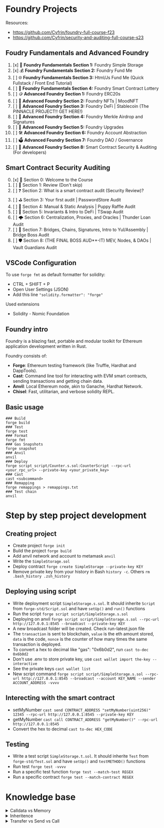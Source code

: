 # Foundry Projects

Resources:
- https://github.com/Cyfrin/foundry-full-course-f23
- https://github.com/Cyfrin/security-and-auditing-full-course-s23


## Foudry Fundamentals and Advanced Foundry
1.  [x] 🔧 **Foundry Fundamentals Section 1:** Foundry Simple Storage
2.  [x] 💰 **Foundry Fundamentals Section 2:** Foundry Fund Me
3.  [ ] 🌐 **Foundry Fundamentals Section 3:** Html/Js Fund Me (Quick Fullstack / Front End Tutorial)
4.  [ ] 🎲 **Foundry Fundamentals Section 4:** Foundry Smart Contract Lottery
5.  [ ] 🪙 **Advanced Foundry Section 1:** Foundry ERC20s
6.  [ ] 🎨 **Advanced Foundry Section 2:** Foundry NFTs | MoodNFT
7.  [ ] 💸 **Advanced Foundry Section 3:** Foundry DeFi | Stablecoin (The PINNACLE PROJECT!! GET HERE!)
8.  [ ] 🎁 **Advanced Foundry Section 4:** Foundry Merkle Airdrop and Signatures
9.  [ ] 🚀 **Advanced Foundry Section 5:** Foundry Upgrades
10. [ ] 🛠️ **Advanced Foundry Section 6:** Foundry Account Abstraction
11. [ ] 🗳️ **Advanced Foundry Section 7:** Foundry DAO / Governance
12. [ ] 🔐 **Advanced Foundry Section 8:** Smart Contract Security & Auditing (For developers)


## Smart Contract Security Auditing
0. [x] 🤗 Section 0: Welcome to the Course
1. [ ] 🐸 Section 1: Review (Don't skip)
2. [ ] ❓ Section 2: What is a smart contract audit (Security Review)?
3. [ ] ⛳️ Section 3: Your first audit | PasswordStore Audit
4. [ ] 🐶 Section 4: Manual & Static Analysis | Puppy Raffle Audit
5. [ ] 🔄 Section 5: Invariants & Intro to DeFi | TSwap Audit
6. [ ] 🌩️ Section 6: Centralization, Proxies, and Oracles | Thunder Loan Audit
7. [ ] 🌉 Section 7: Bridges, Chains, Signatures, Intro to Yul/Assembly | Bridge Boss Audit
8. [ ] 🛡️ Section 8: (THE FINAL BOSS AUD**-IT) MEV, Nodes, & DAOs | Vault Guardians Audit


## VSCode Configuration
To use `forge fmt` as default formatter for solidity:
- CTRL + SHIFT + P
- Open User Settings (JSON)
- Add this line `"solidity.formatter": "forge"`

Used extensions
- Solidity - Nomic Foundation


## Foundry intro
Foundry is a blazing fast, portable and modular toolkit for Ethereum application development written in Rust.

Foundry consists of:
-   **Forge**: Ethereum testing framework (like Truffle, Hardhat and DappTools).
-   **Cast**: Command line tool for interacting with EVM smart contracts, sending transactions and getting chain data.
-   **Anvil**: Local Ethereum node, akin to Ganache, Hardhat Network.
-   **Chisel**: Fast, utilitarian, and verbose solidity REPL.

## Basic usage
```shell
### Build
forge build
### Test
forge test
### Format
forge fmt
### Gas Snapshots 
forge snapshot
### Anvil
anvil
### Deploy
forge script script/Counter.s.sol:CounterScript --rpc-url <your_rpc_url> --private-key <your_private_key>
### Cast
cast <subcommand>
### Remapping
forge remappings > remappings.txt
### Test chain
anvil
```


# Step by step project development

## Creating project
- Create project `forge init`
- Build the project `forge build`
- Add anvil network and account to metamask `anvil`
- Write the `SimpleStorage.sol`
- Deploy contract `forge create SimpleStorage --private-key KEY`
- Remove private key from your history in Bash `history -c`. Others `rm .bash_history .zsh_history`

## Deploying using script
- Write deployment script `SimpleStorage.s.sol`. It should inherite `Script` from `forge-std/Script.sol` and have `setUp()` and `run()` functions
- Run the script `forge script script/SimpleStorage.s.sol`
- Deploying on anvil `forge script script/SimpleStorage.s.sol --rpc-url http://127.0.0.1:8545 --broadcast --private-key KEY` 
- A new broadcast folder will be created. Check run-latest.json file
- The `transaction` is sent to blockchain, `value` is the eth amount stored, `data` is the code, `nonce` is the counter of how many times the same transaction is deployed.
- To convert a hex to decimal like "gas": "0x6b0d2", run `cast to-dec 0x6b0d2`
- Don't use .env to store private key, use `cast wallet import the-key --interactive`
- See the private keys `cast wallet list`
- New script command `forge script script/SimpleStorage.s.sol --rpc-url http://127.0.0.1:8545 --broadcast --account KEY_NAME --sender ACCOUNT_ADDRESS -vvvv`

## Interecting with the smart contract
- setMyNumber `cast send CONTRACT_ADDRESS "setMyNumber(uint256)" 12345 --rpc-url http://127.0.0.1:8545 --private-key KEY`
- getMyNumber `cast call CONTRACT_ADDRESS "getMyNumber()" --rpc-url http://127.0.0.1:8545`
- Convert the hex to decimal `cast to-dec HEX_CODE`

## Testing
- Write a test script `SimpleStorage.t.sol`. It should inherite `Test` from `forge-std/Test.sol` and have `setUp()` and `testMETHOD()` functions
- Run test `forge test -vvvv`
- Run a specific test function `forge test --match-test REGEX`
- Run a specific contract `forge test --match-contract REGEX`



# Knowledge base

<details>
<summary>Calldata vs Memory</summary>

| Aspect        | Calldata                                 | Memory                                           |
| ------------- | ---------------------------------------- | ------------------------------------------------ |
| Mutability    | Immutable                                | Mutable                                          |
| Usage         | Function arguments are passed through it | Used for temporary data storage and manipulation |
| Efficiency    | Efficient for reading                    | Efficient for data manipulation                  |
| Modifiability | Cannot be modified                       | Can be modified during contract execution        |
| Persistence   | Data is not persistent                   | Data is not persistent                           |
| Clearing      | N/A                                      | Cleared between function calls                   |
| Size          | Limited                                  | Dynamic                                          |


</details>


<details>
<summary>Inheritence</summary>

- To make a method overrideable make it `virtual`
- A contract can inherite another using `is` operator
- Add `override` modifier to the child contract method
</details>


<details>
<summary>Transfer vs Send vs Call</summary>

| Feature            | send                                                                   | transfer                                                            | call                                                                                                   |
| ------------------ | ---------------------------------------------------------------------- | ------------------------------------------------------------------- | ------------------------------------------------------------------------------------------------------ |
| **Syntax**         | `address.send(uint256 amount) returns (bool)`                          | `address.transfer(uint256 amount)`                                  | `address.call{value: uint256}(bytes memory data) returns (bool, bytes memory)`                         |
| **Gas Limit**      | 2300 (only for logging)                                                | 2300 (only for logging)                                             | All available gas or a specific amount                                                                 |
| **Error Handling** | Returns `false` on failure                                             | Throws an exception on failure                                      | Returns a boolean value and allows access to returned data                                             |
| **Use Case**       | Low-level method for sending Ether, requires explicit failure handling | Automatically reverts on failure, used for simple Ether transfers   | Flexible method for sending Ether and calling functions on contracts, requires explicit error handling |
| **Security**       | Safer against reentrancy attacks due to gas limit                      | Safer against reentrancy attacks due to automatic revert on failure | Requires careful error handling to avoid security pitfalls like reentrancy attacks                     |
</details>
